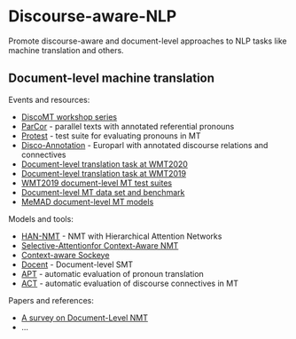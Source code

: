 # Discourse-aware-NLP

Promote discourse-aware and document-level approaches to NLP tasks like machine translation and others.

## Document-level machine translation

Events and resources:

* [DiscoMT workshop series](https://www.idiap.ch/workshop/DiscoMT)
* [ParCor](https://opus.nlpl.eu/ParCor/) - parallel texts with annotated referential pronouns
* [Protest](https://bitbucket.org/lianeg/protest) - test suite for evaluating pronouns in MT
* [Disco-Annotation](https://www.idiap.ch/dataset/Disco-Annotation) - Europarl with annotated discourse relations and connectives
* [Document-level translation task at WMT2020](http://www.statmt.org/wmt20/translation-task.html)
* [Document-level translation task at WMT2019](http://www.statmt.org/wmt19/translation-task.html)
* [WMT2019 document-level MT test suites](http://tinyurl.com/wmt19-test-suites)
* [Document-level MT data set and benchmark](https://zenodo.org/record/3525366)
* [MeMAD document-level MT models](https://github.com/MeMAD-project/doclevel-translation)

Models and tools:

* [HAN-NMT](https://github.com/idiap/HAN_NMT) - NMT with Hierarchical Attention Networks
* [Selective-Attentionfor Context-Aware NMT](https://github.com/sameenmaruf/selective-attn)
* [Context-aware Sockeye](https://github.com/StDario/ctx_zero_domain)
* [Docent](https://github.com/chardmeier/docent) - Document-level SMT
* [APT](https://github.com/idiap/APT) - automatic evaluation of pronoun translation
* [ACT](https://github.com/idiap/act) - automatic evaluation of discourse connectives in MT

Papers and references:

* [A survey on Document-Level NMT](https://arxiv.org/pdf/1912.08494v3.pdf)
* ...
